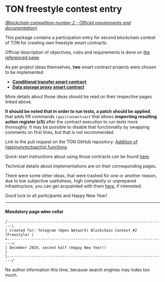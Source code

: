 # TON freestyle contest entry

[*(Blockchain competition number 2 - Official requirements and documentation)*](doc/Official.md)

This package contains a participation entry for second blockchain contest of TON for creating own freestyle smart contracts. 

Official description of objectives, rules and requirements is done on [the referenced page](doc/Official.md). 

As per project ideas themselves, **two** smart contract projects were chosen to be implemented:

* [**Conditional transfer smart contract**](doc/Project1.md)
* [**Data storage proxy smart contract**](doc/Project2.md)

More details about those ideas should be read on their respective pages linked above.

**It should be noted that in order to run tests, a patch should be applied**, that adds fift commands `(gas)runvmctxact` that allows **inspecting resulting action register (c5)** after the contract execution to run tests more thoroughly. It may be possible to disable that functionality by swapping comments on first lines, but that is not recommended.

Link to the pull request on the TON GitHub repository: [Addition of (gas)runvmctxact(q) functions](https://github.com/ton-blockchain/ton/pull/220).

Quick-start instructions about using those contracts can be found [here](doc/Quick.md).

Technical details about implementations are on their corresponding pages.

There were some other ideas, that were trashed for one or another reason, due to low subjective usefulness, high complexity or unprepared infrastructure, you can get acquainted with them [here](doc/Unchosen.md), if interested.

Good luck to all participants and Happy New Year!



---



#### Mandatory page ~~wine~~ cellar

```
/------------------------------------------------------------------------\
| Created for: Telegram (Open Network) Blockchain Contest #2 (Freestyle) |
>------------------------------------------------------------------------<
| December 2019, second half (Happy New Year!)                           |
\------------------------------------------------------------------------/
```

No author information this time, because search engines may index too much.